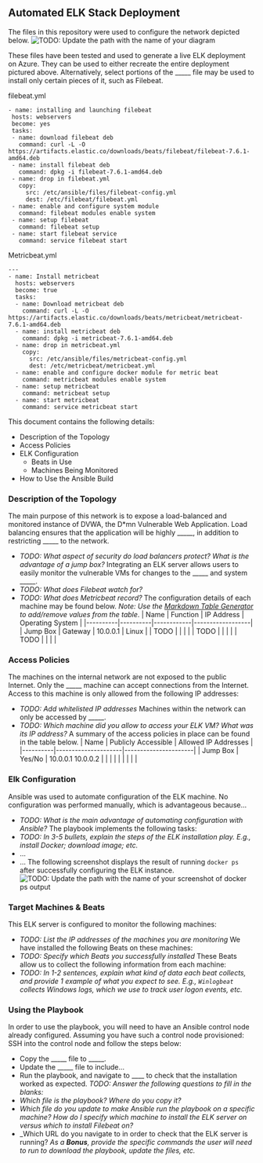 
## Automated ELK Stack Deployment
The files in this repository were used to configure the network depicted below.
![TODO: Update the path with the name of your diagram](Images/diagram_filename.png)

These files have been tested and used to generate a live ELK deployment on Azure. They can be used to either recreate the entire deployment pictured above. Alternatively, select portions of the _____ file may be used to install only certain pieces of it, such as Filebeat.

filebeat.yml
 ``` ---
- name: installing and launching filebeat
  hosts: webservers
  become: yes
  tasks:
  - name: download filebeat deb
    command: curl -L -O https://artifacts.elastic.co/downloads/beats/filebeat/filebeat-7.6.1-amd64.deb
  - name: install filebeat deb
    command: dpkg -i filebeat-7.6.1-amd64.deb
  - name: drop in filebeat.yml
    copy:
      src: /etc/ansible/files/filebeat-config.yml
      dest: /etc/filebeat/filebeat.yml
  - name: enable and configure system module
    command: filebeat modules enable system
  - name: setup filebeat
    command: filebeat setup
  - name: start filebeat service
    command: service filebeat start 
```
Metricbeat.yml
```
---
- name: Install metricbeat
  hosts: webservers
  become: true
  tasks:
  - name: Download metricbeat deb
    command: curl -L -O https://artifacts.elastic.co/downloads/beats/metricbeat/metricbeat-7.6.1-amd64.deb
  - name: install metricbeat deb
    command: dpkg -i metricbeat-7.6.1-amd64.deb
  - name: drop in metricbeat.yml
    copy:
      src: /etc/ansible/files/metricbeat-config.yml
      dest: /etc/metricbeat/metricbeat.yml
  - name: enable and configure docker module for metric beat
    command: metricbeat modules enable system
  - name: setup metricbeat
    command: metricbeat setup
  - name: start metricbeat
    command: service metricbeat start
```

  
This document contains the following details:
- Description of the Topology
- Access Policies
- ELK Configuration
  - Beats in Use
  - Machines Being Monitored
- How to Use the Ansible Build
### Description of the Topology
The main purpose of this network is to expose a load-balanced and monitored instance of DVWA, the D*mn Vulnerable Web Application.
Load balancing ensures that the application will be highly _____, in addition to restricting _____ to the network.
- _TODO: What aspect of security do load balancers protect? What is the advantage of a jump box?_
Integrating an ELK server allows users to easily monitor the vulnerable VMs for changes to the _____ and system _____.
- _TODO: What does Filebeat watch for?_
- _TODO: What does Metricbeat record?_
The configuration details of each machine may be found below.
_Note: Use the [Markdown Table Generator](http://www.tablesgenerator.com/markdown_tables) to add/remove values from the table_.
| Name     | Function | IP Address | Operating System |
|----------|----------|------------|------------------|
| Jump Box | Gateway  | 10.0.0.1   | Linux            |
| TODO     |          |            |                  |
| TODO     |          |            |                  |
| TODO     |          |            |                  |
### Access Policies
The machines on the internal network are not exposed to the public Internet. 
Only the _____ machine can accept connections from the Internet. Access to this machine is only allowed from the following IP addresses:
- _TODO: Add whitelisted IP addresses_
Machines within the network can only be accessed by _____.
- _TODO: Which machine did you allow to access your ELK VM? What was its IP address?_
A summary of the access policies in place can be found in the table below.
| Name     | Publicly Accessible | Allowed IP Addresses |
|----------|---------------------|----------------------|
| Jump Box | Yes/No              | 10.0.0.1 10.0.0.2    |
|          |                     |                      |
|          |                     |                      |
### Elk Configuration
Ansible was used to automate configuration of the ELK machine. No configuration was performed manually, which is advantageous because...
- _TODO: What is the main advantage of automating configuration with Ansible?_
The playbook implements the following tasks:
- _TODO: In 3-5 bullets, explain the steps of the ELK installation play. E.g., install Docker; download image; etc._
- ...
- ...
The following screenshot displays the result of running `docker ps` after successfully configuring the ELK instance.
![TODO: Update the path with the name of your screenshot of docker ps output](Images/docker_ps_output.png)
### Target Machines & Beats
This ELK server is configured to monitor the following machines:
- _TODO: List the IP addresses of the machines you are monitoring_
We have installed the following Beats on these machines:
- _TODO: Specify which Beats you successfully installed_
These Beats allow us to collect the following information from each machine:
- _TODO: In 1-2 sentences, explain what kind of data each beat collects, and provide 1 example of what you expect to see. E.g., `Winlogbeat` collects Windows logs, which we use to track user logon events, etc._
### Using the Playbook
In order to use the playbook, you will need to have an Ansible control node already configured. Assuming you have such a control node provisioned: 
SSH into the control node and follow the steps below:
- Copy the _____ file to _____.
- Update the _____ file to include...
- Run the playbook, and navigate to ____ to check that the installation worked as expected.
_TODO: Answer the following questions to fill in the blanks:_
- _Which file is the playbook? Where do you copy it?_
- _Which file do you update to make Ansible run the playbook on a specific machine? How do I specify which machine to install the ELK server on versus which to install Filebeat on?_
- _Which URL do you navigate to in order to check that the ELK server is running?
_As a **Bonus**, provide the specific commands the user will need to run to download the playbook, update the files, etc._
